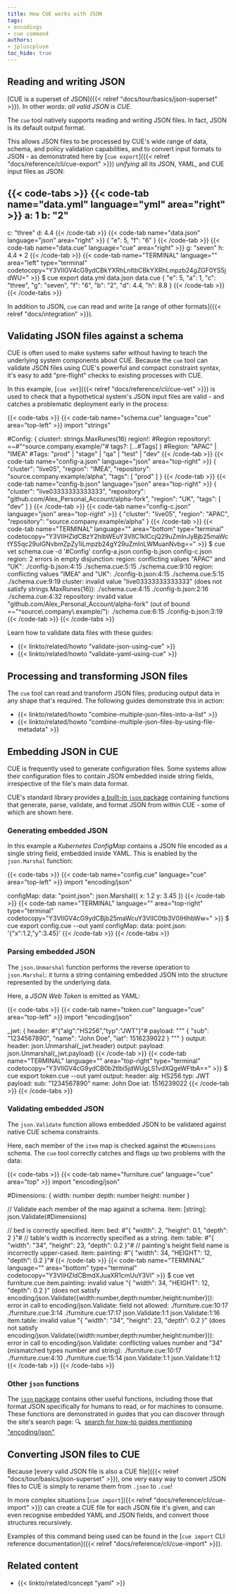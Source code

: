 ```yaml
---
title: How CUE works with JSON
tags:
- encodings
- cue command
authors:
- jpluscplusm
toc_hide: true
---
```


## Reading and writing JSON

[CUE is a superset of JSON]({{< relref "docs/tour/basics/json-superset" >}}).
In other words: *all valid JSON is CUE*.

The `cue` tool natively supports reading and writing JSON files. In fact, JSON
is its default output format.

This allows JSON files to be processed by CUE's wide range of data, schema, and
policy validation capabilities, and to convert input formats to JSON - as
demonstrated here by
[`cue export`]({{< relref "docs/reference/cli/cue-export" >}})
*unifying* all its JSON, YAML, and CUE input files as JSON:
<!-- TODO: add link to unification concept guide -->
<!-- TODO: add links for capabilities -->

{{< code-tabs >}}
{{< code-tab name="data.yml" language="yml" area="right" >}}
a: 1
b: "2"
---
c: "three"
d: 4.4
{{< /code-tab >}}
{{< code-tab name="data.json" language="json" area="right" >}}
{
    "e": 5,
    "f": "6"
}
{{< /code-tab >}}
{{< code-tab name="data.cue" language="cue" area="right" >}}
g: "seven"
h: 4.4 * 2
{{< /code-tab >}}
{{< code-tab name="TERMINAL" language="" area="left" type="terminal" codetocopy="Y3VlIGV4cG9ydCBkYXRhLnltbCBkYXRhLmpzb24gZGF0YS5jdWU=" >}}
$ cue export data.yml data.json data.cue
{
    "e": 5,
    "a": 1,
    "c": "three",
    "g": "seven",
    "f": "6",
    "b": "2",
    "d": 4.4,
    "h": 8.8
}
{{< /code-tab >}}
{{< /code-tabs >}}

In addition to JSON, `cue` can read and write
[a range of other formats]({{< relref "docs/integration" >}}).

## Validating JSON files against a schema

CUE is often used to make systems safer without having to teach the underlying
system components about CUE. Because the `cue` tool can validate JSON files
using CUE's powerful and compact constraint syntax, it's easy to add
"pre-flight" checks to existing processes with CUE.

In this example,
[`cue vet`]({{< relref "docs/reference/cli/cue-vet" >}})
is used to check that a hypothetical system's JSON input files are valid - and
catches a problematic deployment early in the process:

{{< code-tabs >}}
{{< code-tab name="schema.cue" language="cue" area="top-left" >}}
import "strings"

#Config: {
	cluster!:    strings.MaxRunes(16)
	region!:     #Region
	repository!: =~#"^source\.company\.example/"#
	tags?: [...#Tags]
}
#Region: "APAC" | "IMEA"
#Tags:   "prod" | "stage" | "qa" | "test" | "dev"
{{< /code-tab >}}
{{< code-tab name="config-a.json" language="json" area="top-right" >}}
{
    "cluster": "live05",
    "region": "IMEA",
    "repository": "source.company.example/alpha",
    "tags": [
        "prod"
    ]
}
{{< /code-tab >}}
{{< code-tab name="config-b.json" language="json" area="top-right" >}}
{
    "cluster": "live03333333333333",
    "repository": "github.com/Alex_Personal_Account/alpha-fork",
    "region": "UK",
    "tags": [
        "dev"
    ]
}
{{< /code-tab >}}
{{< code-tab name="config-c.json" language="json" area="top-right" >}}
{
    "cluster": "live05",
    "region": "APAC",
    "repository": "source.company.example/alpha"
}
{{< /code-tab >}}
{{< code-tab name="TERMINAL" language="" area="bottom" type="terminal" codetocopy="Y3VlIHZldCBzY2hlbWEuY3VlIC1kICcjQ29uZmlnJyBjb25maWctYS5qc29uIGNvbmZpZy1iLmpzb24gY29uZmlnLWMuanNvbg==" >}}
$ cue vet schema.cue -d '#Config' config-a.json config-b.json config-c.json
region: 2 errors in empty disjunction:
region: conflicting values "APAC" and "UK":
    ./config-b.json:4:15
    ./schema.cue:5:15
    ./schema.cue:9:10
region: conflicting values "IMEA" and "UK":
    ./config-b.json:4:15
    ./schema.cue:5:15
    ./schema.cue:9:19
cluster: invalid value "live03333333333333" (does not satisfy strings.MaxRunes(16)):
    ./schema.cue:4:15
    ./config-b.json:2:16
    ./schema.cue:4:32
repository: invalid value "github.com/Alex_Personal_Account/alpha-fork" (out of bound =~"^source\\.company\\.example/"):
    ./schema.cue:6:15
    ./config-b.json:3:19
{{< /code-tab >}}
{{< /code-tabs >}}

Learn how to validate data files with these guides:

- {{< linkto/related/howto "validate-json-using-cue" >}}
- {{< linkto/related/howto "validate-yaml-using-cue" >}}

## Processing and transforming JSON files

The `cue` tool can read and transform JSON files, producing output data in any
shape that's required. The following guides demonstrate this in action:

- {{< linkto/related/howto "combine-multiple-json-files-into-a-list" >}}
- {{< linkto/related/howto "combine-multiple-json-files-by-using-file-metadata" >}}

## Embedding JSON in CUE

CUE is frequently used to generate configuration files. Some systems allow
their configuration files to contain JSON embedded inside string fields,
irrespective of the file's main data format.

CUE's standard library provides
[a built-in `json` package](https://pkg.go.dev/cuelang.org/go/pkg/encoding/json)
containing functions that generate, parse, validate, and format JSON from
within CUE - some of which are shown here.

### Generating embedded JSON

In this example a *Kubernetes ConfigMap* contains a JSON file encoded as a
single string field, embedded inside YAML. This is enabled by the
`json.Marshal` function:

{{< code-tabs >}}
{{< code-tab name="config.cue" language="cue" area="top-left" >}}
import "encoding/json"

configMap: data: "point.json": json.Marshal({
	x: 1.2
	y: 3.45
})
{{< /code-tab >}}
{{< code-tab name="TERMINAL" language="" area="top-right" type="terminal" codetocopy="Y3VlIGV4cG9ydCBjb25maWcuY3VlIC0tb3V0IHlhbWw=" >}}
$ cue export config.cue --out yaml
configMap:
  data:
    point.json: '{"x":1.2,"y":3.45}'
{{< /code-tab >}}
{{< /code-tabs >}}

### Parsing embedded JSON

The `json.Unmarshal` function performs the reverse operation to `json.Marshal`:
it turns a string containing embedded JSON into the structure represented by
the underlying data.

Here, a *JSON Web Token* is emitted as YAML:

{{< code-tabs >}}
{{< code-tab name="token.cue" language="cue" area="top-left" >}}
import "encoding/json"

_jwt: {
	header: #"{"alg":"HS256","typ":"JWT"}"#
	payload: """
		{
		  "sub": "1234567890",
		  "name": "John Doe",
		  "iat": 1516239022
		}
		"""
}
output: header:  json.Unmarshal(_jwt.header)
output: payload: json.Unmarshal(_jwt.payload)
{{< /code-tab >}}
{{< code-tab name="TERMINAL" language="" area="top-right" type="terminal" codetocopy="Y3VlIGV4cG9ydCB0b2tlbi5jdWUgLS1vdXQgeWFtbA==" >}}
$ cue export token.cue --out yaml
output:
  header:
    alg: HS256
    typ: JWT
  payload:
    sub: "1234567890"
    name: John Doe
    iat: 1516239022
{{< /code-tab >}}
{{< /code-tabs >}}

### Validating embedded JSON

The `json.Validate` function allows embedded JSON to be validated against
native CUE schema constraints.

Here, each member of the `item` map is checked against the `#Dimensions`
schema. The `cue` tool correctly catches and flags up two problems with the
data:

{{< code-tabs >}}
{{< code-tab name="furniture.cue" language="cue" area="top" >}}
import "encoding/json"

#Dimensions: {
	width:  number
	depth:  number
	height: number
}

// Validate each member of the map against a schema.
item: [string]: json.Validate(#Dimensions)

// bed is correctly specified.
item: bed: #"{ "width": 2, "height": 0.1, "depth": 2 }"#
// table's width is incorrectly specified as a string.
item: table: #"{ "width": "34", "height": 23, "depth": 0.2 }"#
// painting's height field name is incorrectly upper-cased.
item: painting: #"{ "width": 34, "HEIGHT": 12, "depth": 0.2 }"#
{{< /code-tab >}}
{{< code-tab name="TERMINAL" language="" area="bottom" type="terminal" codetocopy="Y3VlIHZldCBmdXJuaXR1cmUuY3Vl" >}}
$ cue vet furniture.cue
item.painting: invalid value "{ \"width\": 34, \"HEIGHT\": 12, \"depth\": 0.2 }" (does not satisfy encoding/json.Validate({width:number,depth:number,height:number})): error in call to encoding/json.Validate: field not allowed:
    ./furniture.cue:10:17
    ./furniture.cue:3:14
    ./furniture.cue:17:17
    json.Validate:1:1
    json.Validate:1:16
item.table: invalid value "{ \"width\": \"34\", \"height\": 23, \"depth\": 0.2 }" (does not satisfy encoding/json.Validate({width:number,depth:number,height:number})): error in call to encoding/json.Validate: conflicting values number and "34" (mismatched types number and string):
    ./furniture.cue:10:17
    ./furniture.cue:4:10
    ./furniture.cue:15:14
    json.Validate:1:1
    json.Validate:1:12
{{< /code-tab >}}
{{< /code-tabs >}}

### Other `json` functions

The
[`json` package](https://pkg.go.dev/cuelang.org/go/pkg/encoding/json)
contains other useful functions, including those that format JSON specifically
for humans to read, or for machines to consume. These functions are
demonstrated in guides that you can discover through the site's search page:
&#x1F50D;&nbsp;
[search for how-to guides mentioning "encoding/json"](/search/?q="encoding/json"%20contentType:"How-to%20Guides")

## Converting JSON files to CUE

Because
[every valid JSON file is also a CUE file]({{< relref "docs/tour/basics/json-superset" >}}),
one very easy way to convert JSON files to CUE is simply to rename them from
`.json` to `.cue`!

In more complex situations
[`cue import`]({{< relref "docs/reference/cli/cue-import" >}})
can create a CUE file for each JSON file it's given, and can even recognise
embedded YAML and JSON fields, and convert those structures recursively.

Examples of this command being used can be found in the
[`cue import` CLI reference documentation]({{< relref "docs/reference/cli/cue-import" >}}).

<!-- TODO: refer to a better page than the plain text CLI help text -->
<!-- TODO: what example would work inline, here? -->

## Related content

- {{< linkto/related/concept "yaml" >}}
